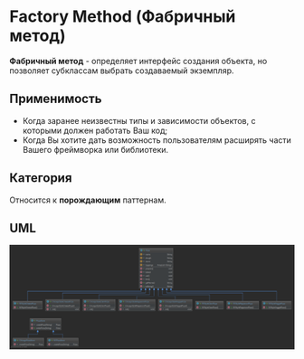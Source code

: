 # Factory Method (Фабричный метод)

**Фабричный метод** - определяет интерфейс создания объекта, но позволяет субклассам выбрать создаваемый экземпляр.

## Применимость

* Когда заранее неизвестны типы и зависимости объектов, с которыми должен работать Ваш код;
* Когда Вы хотите дать возможность пользователям расширять части Вашего фреймворка или библиотеки.

## Категория

Относится к **порождающим** паттернам.

## UML

<img src="/src/main/resources/uml/factorymethod/FactoryMethod.svg">